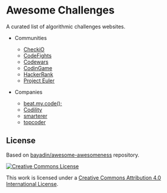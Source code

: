 # Awesome Challenges

A curated list of algorithmic challenges websites.

- Communities
  - [CheckiO](http://www.checkio.org/)
  - [CodeFights](https://codefights.com/)
  - [Codewars](http://www.codewars.com/)
  - [CodinGame](https://www.codingame.com/start)
  - [HackerRank](https://www.hackerrank.com/)
  - [Project Euler](https://projecteuler.net/)

- Companies
  - [beat.my.code();](http://www.beatmycode.com/challenges)
  - [Codility](https://codility.com/programmers/challenges/)
  - [smarterer](http://smarterer.com/tests/categories/Programming)
  - [topcoder](https://www.topcoder.com/challenges/)


## License

Based on [bayadin/awesome-awesomeness](https://github.com/bayandin/awesome-awesomeness) repository.

[![Creative Commons License](http://i.creativecommons.org/l/by/4.0/88x31.png)](http://creativecommons.org/licenses/by/4.0/)

This work is licensed under a [Creative Commons Attribution 4.0 International License](http://creativecommons.org/licenses/by/4.0/).
